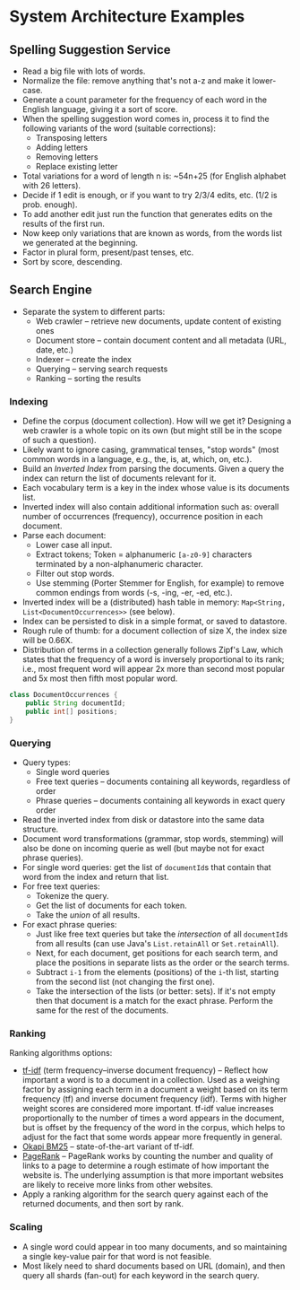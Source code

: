 # System Architecture Examples

## Spelling Suggestion Service

- Read a big file with lots of words.
- Normalize the file: remove anything that's not a-z and make it lower-case.
- Generate a count parameter for the frequency of each word in the English language, giving it a sort of score.
- When the spelling suggestion word comes in, process it to find the following variants of the word (suitable corrections):
    - Transposing letters
    - Adding letters
    - Removing letters
    - Replace existing letter
- Total variations for a word of length n is: ~54n+25 (for English alphabet with 26 letters).
- Decide if 1 edit is enough, or if you want to try 2/3/4 edits, etc. (1/2 is prob. enough).
- To add another edit just run the function that generates edits on the results of the first run.
- Now keep only variations that are known as words, from the words list we generated at the beginning.
- Factor in plural form, present/past tenses, etc.
- Sort by score, descending.

## Search Engine

- Separate the system to different parts:
    - Web crawler – retrieve new documents, update content of existing ones
    - Document store – contain document content and all metadata (URL, date, etc.)
    - Indexer – create the index
    - Querying – serving search requests
    - Ranking – sorting the results

### Indexing

- Define the corpus (document collection). How will we get it? Designing a web crawler is a whole topic on its own (but might still be in the scope of such a question).
- Likely want to ignore casing, grammatical tenses, "stop words" (most common words in a language, e.g., the, is, at, which, on, etc.).
- Build an *Inverted Index* from parsing the documents. Given a query the index can return the list of documents relevant for it.
- Each vocabulary term is a key in the index whose value is its documents list.
- Inverted index will also contain additional information such as: overall number of occurrences (frequency), occurrence position in each document.
- Parse each document:
    - Lower case all input.
    - Extract tokens; Token = alphanumeric `[a-z0-9]` characters terminated by a non-alphanumeric character.
    - Filter out stop words.
    - Use stemming (Porter Stemmer for English, for example) to remove common endings from words (-s, -ing, -er, -ed, etc.).
- Inverted index will be a (distributed) hash table in memory: `Map<String, List<DocumentOccurrences>>` (see below).
- Index can be persisted to disk in a simple format, or saved to datastore.
- Rough rule of thumb: for a document collection of size X, the index size will be 0.66X.
- Distribution of terms in a collection generally follows Zipf's Law, which states that the frequency of a word is inversely proportional to its rank; i.e., most frequent word will appear 2x more than second most popular and 5x most then fifth most popular word.

```java
class DocumentOccurrences {
    public String documentId;
    public int[] positions;
}
```

### Querying

- Query types:
    - Single word queries
    - Free text queries – documents containing all keywords, regardless of order
    - Phrase queries – documents containing all keywords in exact query order
- Read the inverted index from disk or datastore into the same data structure.
- Document word transformations (grammar, stop words, stemming) will also be done on incoming querie as well (but maybe not for exact phrase queries).
- For single word queries: get the list of `documentId`s that contain that word from the index and return that list.
- For free text queries:
    - Tokenize the query.
    - Get the list of documents for each token.
    - Take the *union* of all results.
- For exact phrase queries:
    - Just like free text queries but take the *intersection* of all `documentId`s from all results (can use Java's `List.retainAll` or `Set.retainAll`).
    - Next, for each document, get positions for each search term, and place the positions in separate lists as the order or the search terms.
    - Subtract `i-1` from the elements (positions) of the `i`-th list, starting from the second list (not changing the first one).
    - Take the intersection of the lists (or better: sets). If it's not empty then that document is a match for the exact phrase. Perform the same for the rest of the documents.

### Ranking

Ranking algorithms options:
- [tf-idf](https://en.wikipedia.org/wiki/Tf%E2%80%93idf) (term frequency–inverse document frequency) – Reflect how important a word is to a document in a collection. Used as a weighing factor by assigning each term in a document a weight based on its term frequency (tf) and inverse document frequency (idf). Terms with higher weight scores are considered more important. tf-idf value increases proportionally to the number of times a word appears in the document, but is offset by the frequency of the word in the corpus, which helps to adjust for the fact that some words appear more frequently in general.
- [Okapi BM25](http://en.wikipedia.org/wiki/Okapi_BM25) – state-of-the-art variant of tf-idf.
- [PageRank](http://en.wikipedia.org/wiki/PageRank) – PageRank works by counting the number and quality of links to a page to determine a rough estimate of how important the website is. The underlying assumption is that more important websites are likely to receive more links from other websites.
- Apply a ranking algorithm for the search query against each of the returned documents, and then sort by rank.

### Scaling

- A single word could appear in too many documents, and so maintaining a single key-value pair for that word is not feasible.
- Most likely need to shard documents based on URL (domain), and then query all shards (fan-out) for each keyword in the search query.
